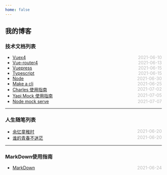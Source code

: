 ```yaml
---
home: false
---
```

## 我的博客
### 技术文档列表
* [Vuex4](./vue/vuex)  <span style="color:#bbb; float:right">2021-06-10</span>
* [Vue-router4](./vue/vue-router)  <span style="color:#bbb; float:right">2021-06-13</span>
* [Vuepress](./blog-daily/use-vuepress)  <span style="color:#bbb; float:right">2021-06-15</span>
* [Typescript](./typescript)  <span style="color:#bbb; float:right">2021-06-15</span>
* [Node](./node)  <span style="color:#bbb; float:right">2021-06-30</span>
* [Make a cli](./blog-daily/make-self-cli)  <span style="color:#bbb; float:right">2021-06-25</span>
* [Charles 使用指南](./blog-daily/node-mock-serve)  <span style="color:#bbb; float:right">2021-07-02</span>
* [Yapi Mock 使用指南](./blog-daily/node-mock-serve)  <span style="color:#bbb; float:right">2021-07-05</span>
* [Node mock serve](./blog-daily/node-mock-serve)  <span style="color:#bbb; float:right">2021-07-07</span>
--- ---
### 人生随笔列表
*  [余忆童稚时](./self-daily/remind-self)  <span style="color:#bbb; float:right">2021-06-20</span>
*  [谁的青春不迷茫](./self-daily/school)  <span style="color:#bbb; float:right">2021-06-20</span>
--- ---
### MarkDown使用指南
*  [MarkDown](./blog-daily/use-markdown)  <span style="color:#bbb; float:right">2021-06-24</span>
<!-- <Category-List></Category-List> -->
